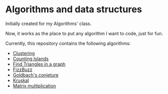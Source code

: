 # Algorithms and data structures

Initially created for my Algorithms' class.

Now, it works as the place to put any algorithm I want to code, just for fun.

Currently, this repository contains the following algorithms:

* [Clustering](https://github.com/ferSoto/algorithms-and-data-structures/tree/master/Conglomerate)
* [Counting Islands](https://github.com/ferSoto/algorithms-and-data-structures/tree/master/islands-dfs)
* [Find Triangles in a graph](https://github.com/ferSoto/algorithms-and-data-structures/tree/master/Triangles)
* [FizzBuzz](https://github.com/ferSoto/algorithms-and-data-structures/tree/master/fizzbuzz)
* [Goldbach's conjeture](https://github.com/ferSoto/algorithms-and-data-structures/tree/master/goldback-conjeture)
* [Kruskal](https://github.com/ferSoto/algorithms-and-data-structures/tree/master/Kruskal)
* [Matrix multiplication](https://github.com/ferSoto/algorithms-and-data-structures/tree/master/matrix-multiplication)
